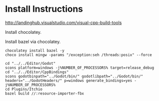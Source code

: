 # Install Instructions

http://landinghub.visualstudio.com/visual-cpp-build-tools

Install chocolatey.

Install bazel via chocolatey.

```
chocolatey install bazel -y
choco install mingw -params "/exception:seh /threads:posix" --force
```

```
cd "../../Editor/Godot"
scons platform=windows -j%NUMBER_OF_PROCESSORS% target=release_debug
cd "../../Editor/CppBindings"
scons godotbinpath="../Godot/bin/" godotlibpath="../Godot/bin/" headers="../GodotHeaders/" p=windows generate_bindings=yes -j%NUMBER_OF_PROCESSORS%
cd Plugins/Itchio
bazel build //:resource-importer-fbx
```
